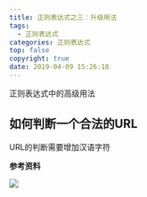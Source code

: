 ```yaml
---
title: 正则表达式之三：升级用法
tags:
  - 正则表达式
categories: 正则表达式
top: false
copyright: true
date: 2019-04-09 15:26:18
---
```

正则表达式中的高级用法
<!--more-->
## 如何判断一个合法的URL
URL的判断需要增加汉语字符

**参考资料**
[]()

![](http://oankigr4l.bkt.clouddn.com/wexin.png)